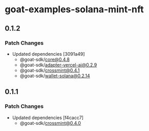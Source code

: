 # goat-examples-solana-mint-nft

## 0.1.2

### Patch Changes

- Updated dependencies [3091a49]
  - @goat-sdk/core@0.4.8
  - @goat-sdk/adapter-vercel-ai@0.2.9
  - @goat-sdk/crossmint@0.4.1
  - @goat-sdk/wallet-solana@0.2.14

## 0.1.1

### Patch Changes

- Updated dependencies [f4cacc7]
  - @goat-sdk/crossmint@0.4.0
